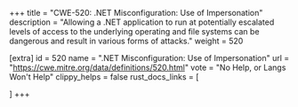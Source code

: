 +++
title = "CWE-520: .NET Misconfiguration: Use of Impersonation"
description	= "Allowing a .NET application to run at potentially escalated levels of access to the underlying operating and file systems can be dangerous and result in various forms of attacks."
weight = 520

[extra]
id = 520
name = ".NET Misconfiguration: Use of Impersonation"
url = "https://cwe.mitre.org/data/definitions/520.html"
vote = "No Help, or Langs Won't Help"
clippy_helps = false
rust_docs_links = [
	
]
+++

